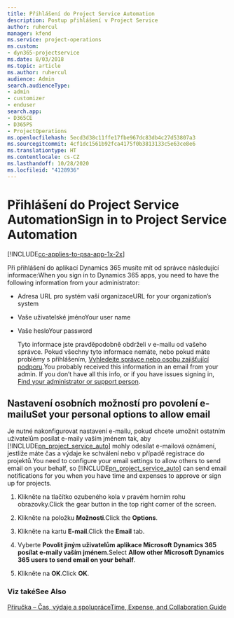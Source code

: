 ```yaml
---
title: Přihlášení do Project Service Automation
description: Postup přihlášení v Project Service
author: ruhercul
manager: kfend
ms.service: project-operations
ms.custom:
- dyn365-projectservice
ms.date: 8/03/2018
ms.topic: article
ms.author: ruhercul
audience: Admin
search.audienceType:
- admin
- customizer
- enduser
search.app:
- D365CE
- D365PS
- ProjectOperations
ms.openlocfilehash: 5ecd3d38c11ffe17fbe967dc83db4c27d53807a3
ms.sourcegitcommit: 4cf1dc1561b92fca4175f0b3813133c5e63ce8e6
ms.translationtype: HT
ms.contentlocale: cs-CZ
ms.lasthandoff: 10/28/2020
ms.locfileid: "4128936"
---
```

# <a name="sign-in-to-project-service-automation"></a><span data-ttu-id="5efad-103">Přihlášení do Project Service Automation</span><span class="sxs-lookup"><span data-stu-id="5efad-103">Sign in to Project Service Automation</span></span>

[!INCLUDE[cc-applies-to-psa-app-1x-2x](../includes/cc-applies-to-psa-app-1x-2x.md)]

<span data-ttu-id="5efad-104">Při přihlášení do aplikací Dynamics 365 musíte mít od správce následující informace:</span><span class="sxs-lookup"><span data-stu-id="5efad-104">When you sign in to Dynamics 365 apps, you need to have the following information from your administrator:</span></span>  
  
- <span data-ttu-id="5efad-105">Adresa URL pro systém vaší organizace</span><span class="sxs-lookup"><span data-stu-id="5efad-105">URL for your organization’s system</span></span>  
  
- <span data-ttu-id="5efad-106">Vaše uživatelské jméno</span><span class="sxs-lookup"><span data-stu-id="5efad-106">Your user name</span></span>  
  
- <span data-ttu-id="5efad-107">Vaše heslo</span><span class="sxs-lookup"><span data-stu-id="5efad-107">Your password</span></span>  
  
  <span data-ttu-id="5efad-108">Tyto informace jste pravděpodobně obdrželi v e-mailu od vašeho správce. Pokud všechny tyto informace nemáte, nebo pokud máte problémy s přihlášením, [Vyhledejte správce nebo osobu zajišťující podporu](https://docs.microsoft.com/dynamics365/customerengagement/on-premises/basics/find-administrator-support).</span><span class="sxs-lookup"><span data-stu-id="5efad-108">You probably received this information in an email from your admin. If you don’t have all this info, or if you have issues signing in, [Find your administrator or support person](https://docs.microsoft.com/dynamics365/customerengagement/on-premises/basics/find-administrator-support).</span></span>  
  
## <a name="set-your-personal-options-to-allow-email"></a><span data-ttu-id="5efad-109">Nastavení osobních možností pro povolení e-mailu</span><span class="sxs-lookup"><span data-stu-id="5efad-109">Set your personal options to allow email</span></span>  
 <span data-ttu-id="5efad-110">Je nutné nakonfigurovat nastavení e-mailu, pokud chcete umožnit ostatním uživatelům posílat e-maily vaším jménem tak, aby [!INCLUDE[pn_project_service_auto](../includes/pn-project-service-auto.md)] mohly odesílat e-mailová oznámení, jestliže máte čas a výdaje ke schválení nebo v případě registrace do projektů.</span><span class="sxs-lookup"><span data-stu-id="5efad-110">You need to configure your email settings to allow others to send email on your behalf, so [!INCLUDE[pn_project_service_auto](../includes/pn-project-service-auto.md)] can send email notifications for you when you have time and expenses to approve or sign up for projects.</span></span>  
  
1.  <span data-ttu-id="5efad-111">Klikněte na tlačítko ozubeného kola v pravém horním rohu obrazovky.</span><span class="sxs-lookup"><span data-stu-id="5efad-111">Click the gear button in the top right corner of the screen.</span></span>  
  
2.  <span data-ttu-id="5efad-112">Klikněte na položku **Možnosti**.</span><span class="sxs-lookup"><span data-stu-id="5efad-112">Click the **Options**.</span></span>  
  
3.  <span data-ttu-id="5efad-113">Klikněte na kartu **E-mail**.</span><span class="sxs-lookup"><span data-stu-id="5efad-113">Click the **Email** tab.</span></span>  
  
4.  <span data-ttu-id="5efad-114">Vyberte **Povolit jiným uživatelům aplikace Microsoft Dynamics 365 posílat e-maily vaším jménem**.</span><span class="sxs-lookup"><span data-stu-id="5efad-114">Select **Allow other Microsoft Dynamics 365 users to send email on your behalf**.</span></span>  
  
5.  <span data-ttu-id="5efad-115">Klikněte na **OK**.</span><span class="sxs-lookup"><span data-stu-id="5efad-115">Click **OK**.</span></span>  
  
### <a name="see-also"></a><span data-ttu-id="5efad-116">Viz také</span><span class="sxs-lookup"><span data-stu-id="5efad-116">See Also</span></span>  
 [<span data-ttu-id="5efad-117">Příručka – Čas, výdaje a spolupráce</span><span class="sxs-lookup"><span data-stu-id="5efad-117">Time, Expense, and Collaboration Guide</span></span>](../psa/time-expense-collaboration-guide.md)
